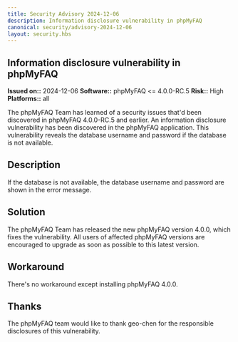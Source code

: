 ```yaml
---
title: Security Advisory 2024-12-06
description: Information disclosure vulnerability in phpMyFAQ
canonical: security/advisory-2024-12-06
layout: security.hbs
---
```


## Information disclosure vulnerability in phpMyFAQ

**Issued on::** 2024-12-06
**Software::** phpMyFAQ <= 4.0.0-RC.5
**Risk::** High
**Platforms::** all

The phpMyFAQ Team has learned of a security issues that'd been discovered in phpMyFAQ 4.0.0-RC.5 and
earlier. An information disclosure vulnerability has been discovered in the phpMyFAQ application.
This vulnerability reveals the database username and password if the database is not available.

## Description

If the database is not available, the database username and password are shown in the error message.

## Solution

The phpMyFAQ Team has released the new phpMyFAQ version 4.0.0, which fixes the vulnerability. All
users of affected phpMyFAQ versions are encouraged to upgrade as soon as possible to this latest version.

## Workaround

There's no workaround except installing phpMyFAQ 4.0.0.

## Thanks

The phpMyFAQ team would like to thank geo-chen for the responsible disclosures of this vulnerability.
